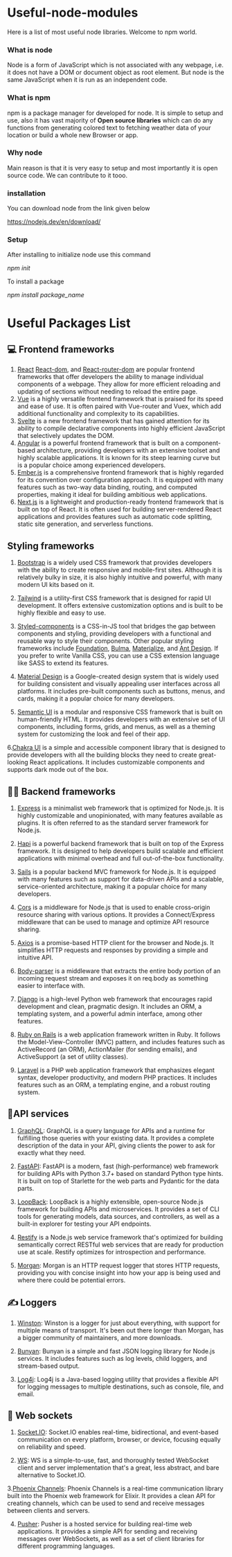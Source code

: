 # Useful-node-modules
Here is a list of most useful node libraries. Welcome to npm world.

### What is node
Node is a form of JavaScript which is not associated with any webpage, i.e. it does not have a DOM or document object as root element. But node is the same JavaScript
when it is run as an independent code. 

### What is npm
npm is a package manager for developed for node. It is simple to setup and use, also it has vast majority of <strong>Open source libraries</strong> which can do any 
functions from generating colored text to fetching weather data of your location  or build a whole new Browser or app.

### Why node
Main reason is that it is very easy to setup and most importantly it is open source code. We can contribute to it tooo.

### installation
You can download node from the link given below

https://nodejs.dev/en/download/

### Setup
After installing to initialize node use this command

<em>npm init</em>

To install a package

<em>npm install package_name</em>


# Useful Packages List

## 💻 Frontend frameworks

1. [React](https://reactjs.org/) [React-dom](https://reactjs.org/docs/react-dom.html), and [React-router-dom](https://reactrouter.com/web/guides/quick-start) are popular frontend frameworks that offer developers the ability to manage individual components of a webpage. They allow for more efficient reloading and updating of sections without needing to reload the entire page.
2. [Vue](https://vuejs.org/!)
 is a highly versatile frontend framework that is praised for its speed and ease of use. It is often paired with Vue-router and Vuex, which add additional functionality and complexity to its capabilities.
3. [Svelte](https://svelte.dev/)
 is a new frontend framework that has gained attention for its ability to compile declarative components into highly efficient JavaScript that selectively updates the DOM.
4. [Angular](https://angular.io/)
 is a powerful frontend framework that is built on a component-based architecture, providing developers with an extensive toolset and highly scalable applications. It is known for its steep learning curve but is a popular choice among experienced developers.
5. [Ember.js](https://emberjs.com/)
 is a comprehensive frontend framework that is highly regarded for its convention over configuration approach. It is equipped with many features such as two-way data binding, routing, and computed properties, making it ideal for building ambitious web applications.
6. [Next.js](https://nextjs.org/)
 is a lightweight and production-ready frontend framework that is built on top of React. It is often used for building server-rendered React applications and provides features such as automatic code splitting, static site generation, and serverless functions.

## Styling frameworks
1. [Bootstrap](https://getbootstrap.com/) is a widely used CSS framework that provides developers with the ability to create responsive and mobile-first sites. Although it is relatively bulky in size, it is also highly intuitive and powerful, with many modern UI kits based on it.

2. [Tailwind](https://tailwindcss.com/) is a utility-first CSS framework that is designed for rapid UI development. It offers extensive customization options and is built to be highly flexible and easy to use.

3. [Styled-components](https://styled-components.com/) is a CSS-in-JS tool that bridges the gap between components and styling, providing developers with a functional and reusable way to style their components. Other popular styling frameworks include [Foundation](https://foundation.zurb.com/), [Bulma](https://bulma.io/), [Materialize](https://materializecss.com/), and [Ant Design](https://ant.design/). If you prefer to write Vanilla CSS, you can use a CSS extension language like SASS to extend its features.

4. [Material Design](https://material.io/design) is a Google-created design system that is widely used for building consistent and visually appealing user interfaces across all platforms. It includes pre-built components such as buttons, menus, and cards, making it a popular choice for many developers.

5. [Semantic UI](https://semantic-ui.com/) is a modular and responsive CSS framework that is built on human-friendly HTML. It provides developers with an extensive set of UI components, including forms, grids, and menus, as well as a theming system for customizing the look and feel of their app.

6.[Chakra UI](https://chakra-ui.com/) is a simple and accessible component library that is designed to provide developers with all the building blocks they need to create great-looking React applications. It includes customizable components and supports dark mode out of the box.

## 🧑‍💻 Backend frameworks

1. [Express](https://expressjs.com/) is a minimalist web framework that is optimized for Node.js. It is highly customizable and unopinionated, with many features available as plugins. It is often referred to as the standard server framework for Node.js.

2. [Hapi](https://hapi.dev/) is a powerful backend framework that is built on top of the Express framework. It is designed to help developers build scalable and efficient applications with minimal overhead and full out-of-the-box functionality.

3. [Sails](https://sailsjs.com/) is a popular backend MVC framework for Node.js. It is equipped with many features such as support for data-driven APIs and a scalable, service-oriented architecture, making it a popular choice for many developers.

4. [Cors](https://www.npmjs.com/package/cors) is a middleware for Node.js that is used to enable cross-origin resource sharing with various options. It provides a Connect/Express middleware that can be used to manage and optimize API resource sharing.

5. [Axios](https://axios-http.com/docs/intro) is a promise-based HTTP client for the browser and Node.js. It simplifies HTTP requests and responses by providing a simple and intuitive API. 

6. [Body-parser](https://www.npmjs.com/package/body-parser) is a middleware that extracts the entire body portion of an incoming request stream and exposes it on req.body as something easier to interface with.

7. [Django](https://www.djangoproject.com/) is a high-level Python web framework that encourages rapid development and clean, pragmatic design. It includes an ORM, a templating system, and a powerful admin interface, among other features.

8. [Ruby on Rails](https://rubyonrails.org/) is a web application framework written in Ruby. It follows the Model-View-Controller (MVC) pattern, and includes features such as ActiveRecord (an ORM), ActionMailer (for sending emails), and ActiveSupport (a set of utility classes).

9. [Laravel](https://laravel.com/) is a PHP web application framework that emphasizes elegant syntax, developer productivity, and modern PHP practices. It includes features such as an ORM, a templating engine, and a robust routing system.

## 🧩API services

1. [GraphQL](https://graphql.org/): GraphQL is a query language for APIs and a runtime for fulfilling those queries with your existing data. It provides a complete description of the data in your API, giving clients the power to ask for exactly what they need.

2. [FastAPI](https://fastapi.tiangolo.com/): FastAPI is a modern, fast (high-performance) web framework for building APIs with Python 3.7+ based on standard Python type hints. It is built on top of Starlette for the web parts and Pydantic for the data parts.

3. [LoopBack](https://loopback.io/): LoopBack is a highly extensible, open-source Node.js framework for building APIs and microservices. It provides a set of CLI tools for generating models, data sources, and controllers, as well as a built-in explorer for testing your API endpoints.

4. [Restify](http://restify.com/) is a Node.js web service framework that's optimized for building semantically correct RESTful web services that are ready for production use at scale. Restify optimizes for introspection and performance.

14. [Morgan](https://github.com/expressjs/morgan): Morgan is an HTTP request logger that stores HTTP requests, providing you with concise insight into how your app is being used and where there could be potential errors.

## ✍ Loggers
1. [Winston](https://github.com/winstonjs/winston): Winston is a logger for just about everything, with support for multiple means of transport. It's been out there longer than Morgan, has a bigger community of maintainers, and more downloads.

2. [Bunyan](https://github.com/trentm/node-bunyan): Bunyan is a simple and fast JSON logging library for Node.js services. It includes features such as log levels, child loggers, and stream-based output.

3. [Log4j](https://logging.apache.org/log4j/2.x/): Log4j is a Java-based logging utility that provides a flexible API for logging messages to multiple destinations, such as console, file, and email.

## 🤝 Web sockets

1. [Socket.IO](https://socket.io/): Socket.IO enables real-time, bidirectional, and event-based communication on every platform, browser, or device, focusing equally on reliability and speed.

2. [WS](https://github.com/websockets/ws): WS is a simple-to-use, fast, and thoroughly tested WebSocket client and server implementation that's a great, less abstract, and bare alternative to Socket.IO.

3.[Phoenix Channels](https://hexdocs.pm/phoenix/channels.html): Phoenix Channels is a real-time communication library built into the Phoenix web framework for Elixir. It provides a clean API for creating channels, which can be used to send and receive messages between clients and servers.

4. [Pusher](https://pusher.com/): Pusher is a hosted service for building real-time web applications. It provides a simple API for sending and receiving messages over WebSockets, as well as a set of client libraries for different programming languages.
